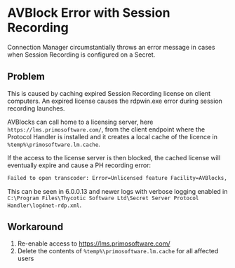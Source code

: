 [title]: # (AVBlock Error with Session Recording)
[tags]: # (session recording)
[priority]: # (702)
# AVBlock Error with Session Recording

Connection Manager circumstantially throws an error message in cases when Session Recording is configured on a Secret.

## Problem

This is caused by caching expired Session Recording license on client computers. An expired license causes the rdpwin.exe error during session recording launches.

AVBlocks can call home to a licensing server, here `https://lms.primosoftware.com/`, from the client endpoint where the Protocol Handler is installed and it creates a local cache of the licence in `%temp%\primosoftware.lm.cache`.

If the access to the license server is then blocked, the cached license will eventually expire and cause a PH recording error:

```bash
Failed to open transcoder: Error=Unlicensed feature Facility=AVBlocks, Code=9, Hint=vp8-enc;
```

This can be seen in 6.0.0.13 and newer logs with verbose logging enabled in `C:\Program Files\Thycotic Software Ltd\Secret Server Protocol Handler\log4net-rdp.xml`.

## Workaround

1. Re-enable access to https://lms.primosoftware.com/
2. Delete the contents of `%temp%\primosoftware.lm.cache` for all affected users <!--(this is assumed but untested) -->
